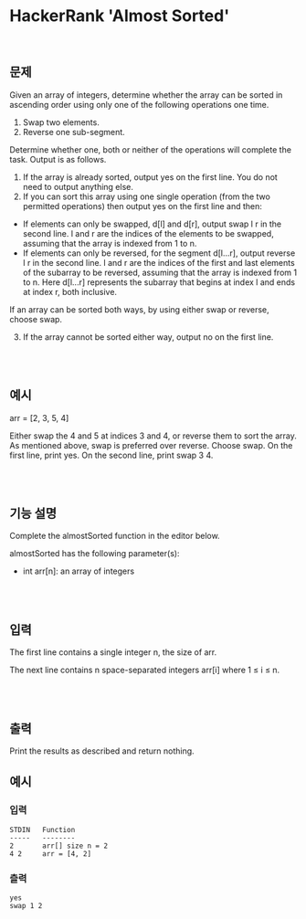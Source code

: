 # HackerRank 'Almost Sorted'

<br>

## 문제
Given an array of integers, determine whether the array can be sorted in ascending order using only one of the following operations one time.

1. Swap two elements.
2. Reverse one sub-segment.

Determine whether one, both or neither of the operations will complete the task. Output is as follows.

1. If the array is already sorted, output yes on the first line. You do not need to output anything else.
2. If you can sort this array using one single operation (from the two permitted operations) then output yes on the first line and then:
- If elements can only be swapped, d[l] and d[r], output swap l r in the second line. l and r are the indices of the elements to be swapped, assuming that the array is indexed from 1 to n.
- If elements can only be reversed, for the segment d[l...r], output reverse l r in the second line. l and r are the indices of the first and last elements of the subarray to be reversed, assuming that the array is indexed from 1 to n. Here d[l...r] represents the subarray that begins at index l and ends at index r, both inclusive.

If an array can be sorted both ways, by using either swap or reverse, choose swap.

3. If the array cannot be sorted either way, output no on the first line.

<br><br>

## 예시
arr = [2, 3, 5, 4]

Either swap the 4 and 5 at indices 3 and 4, or reverse them to sort the array. As mentioned above, swap is preferred over reverse. Choose swap. On the first line, print yes. On the second line, print swap 3 4.

<br><br>

## 기능 설명
Complete the almostSorted function in the editor below.

almostSorted has the following parameter(s):

- int arr[n]: an array of integers

<br><br>

## 입력
The first line contains a single integer n, the size of arr.

The next line contains n space-separated integers arr[i] where 1 ≤ i ≤ n.

<br><br>

## 출력
Print the results as described and return nothing.

## 예시
### 입력
```
STDIN   Function
-----   --------
2       arr[] size n = 2
4 2     arr = [4, 2]
```

### 츨력
```
yes  
swap 1 2
```

